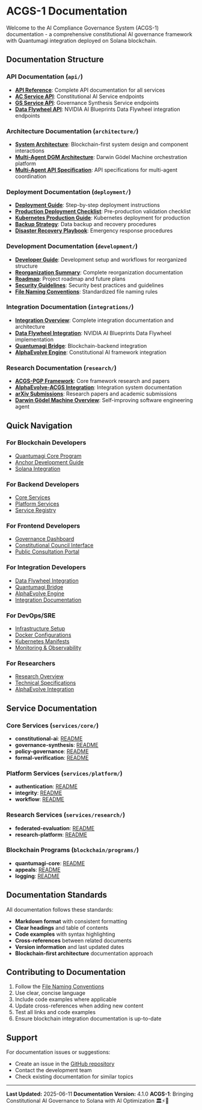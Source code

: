 # ACGS-1 Documentation

Welcome to the AI Compliance Governance System (ACGS-1) documentation - a comprehensive constitutional AI governance framework with Quantumagi integration deployed on Solana blockchain.

## Documentation Structure

### API Documentation (`api/`)
- **[API Reference](api/README.md)**: Complete API documentation for all services
- **[AC Service API](api/ac_service_api.md)**: Constitutional AI Service endpoints
- **[GS Service API](api/gs_service_api.md)**: Governance Synthesis Service endpoints
- **[Data Flywheel API](api/data_flywheel_api.md)**: NVIDIA AI Blueprints Data Flywheel integration endpoints

### Architecture Documentation (`architecture/`)
- **[System Architecture](architecture/REORGANIZED_ARCHITECTURE.md)**: Blockchain-first system design and component interactions
- **[Multi-Agent DGM Architecture](architecture/multi_agent_dgm_architecture.md)**: Darwin Gödel Machine orchestration platform
- **[Multi-Agent API Specification](architecture/multi_agent_api_specification.md)**: API specifications for multi-agent coordination

### Deployment Documentation (`deployment/`)
- **[Deployment Guide](deployment/deployment.md)**: Step-by-step deployment instructions
- **[Production Deployment Checklist](deployment/production_deployment_checklist.md)**: Pre-production validation checklist
- **[Kubernetes Production Guide](deployment/kubernetes_production_guide.md)**: Kubernetes deployment for production
- **[Backup Strategy](deployment/backup_strategy.md)**: Data backup and recovery procedures
- **[Disaster Recovery Playbook](deployment/disaster_recovery_playbook.md)**: Emergency response procedures

### Development Documentation (`development/`)
- **[Developer Guide](development/developer_guide.md)**: Development setup and workflows for reorganized structure
- **[Reorganization Summary](development/REORGANIZATION_SUMMARY.md)**: Complete reorganization documentation
- **[Roadmap](development/roadmap.md)**: Project roadmap and future plans
- **[Security Guidelines](development/SECURITY.md)**: Security best practices and guidelines
- **[File Naming Conventions](development/FILE_NAMING_CONVENTIONS.md)**: Standardized file naming rules

### Integration Documentation (`integrations/`)
- **[Integration Overview](integrations/README.md)**: Complete integration documentation and architecture
- **[Data Flywheel Integration](../integrations/data-flywheel/)**: NVIDIA AI Blueprints Data Flywheel implementation
- **[Quantumagi Bridge](../integrations/quantumagi-bridge/)**: Blockchain-backend integration
- **[AlphaEvolve Engine](../integrations/alphaevolve-engine/)**: Constitutional AI framework integration

### Research Documentation (`research/`)
- **[ACGS-PGP Framework](research/ACGS-PGP_Framework/)**: Core framework research and papers
- **[AlphaEvolve-ACGS Integration](research/AlphaEvolve-ACGS_Integration_System/)**: Integration system documentation
- **[arXiv Submissions](research/)**: Research papers and academic submissions
- **[Darwin Gödel Machine Overview](../README_DGM.md)**: Self-improving software engineering agent

## Quick Navigation

### For Blockchain Developers
- [Quantumagi Core Program](../blockchain/programs/blockchain/)
- [Anchor Development Guide](../blockchain/README.md)
- [Solana Integration](../integrations/quantumagi-bridge/)

### For Backend Developers
- [Core Services](../services/core/)
- [Platform Services](../services/platform/)
- [Service Registry](../services/shared/config/)

### For Frontend Developers
- [Governance Dashboard](../applications/governance-dashboard/)
- [Constitutional Council Interface](../applications/constitutional-council/)
- [Public Consultation Portal](../applications/public-consultation/)

### For Integration Developers
- [Data Flywheel Integration](../integrations/data-flywheel/)
- [Quantumagi Bridge](../integrations/quantumagi-bridge/)
- [AlphaEvolve Engine](../integrations/alphaevolve-engine/)
- [Integration Documentation](integrations/README.md)

### For DevOps/SRE
- [Infrastructure Setup](../infrastructure/)
- [Docker Configurations](../infrastructure/docker/)
- [Kubernetes Manifests](../infrastructure/kubernetes/)
- [Monitoring & Observability](../infrastructure/monitoring/)

### For Researchers
- [Research Overview](research/)
- [Technical Specifications](research/technical_specifications.md)
- [AlphaEvolve Integration](research/AlphaEvolve-ACGS_Integration_System/)

## Service Documentation

### Core Services (`services/core/`)
- **constitutional-ai**: [README](../services/core/constitutional-ai/README.md)
- **governance-synthesis**: [README](../services/core/governance-synthesis/README.md)
- **policy-governance**: [README](../services/core/policy-governance/README.md)
- **formal-verification**: [README](../services/core/formal-verification/README.md)

### Platform Services (`services/platform/`)
- **authentication**: [README](../services/platform/authentication/README.md)
- **integrity**: [README](../services/platform/integrity/README.md)
- **workflow**: [README](../services/platform/workflow/README.md)

### Research Services (`services/research/`)
- **federated-evaluation**: [README](../services/research/federated-evaluation/README.md)
- **research-platform**: [README](../services/research/research-platform/README.md)

### Blockchain Programs (`blockchain/programs/`)
- **quantumagi-core**: [README](../blockchain/programs/blockchain/README.md)
- **appeals**: [README](../blockchain/programs/appeals/README.md)
- **logging**: [README](../blockchain/programs/logging/README.md)

## Documentation Standards

All documentation follows these standards:
- **Markdown format** with consistent formatting
- **Clear headings** and table of contents
- **Code examples** with syntax highlighting
- **Cross-references** between related documents
- **Version information** and last updated dates
- **Blockchain-first architecture** documentation approach

## Contributing to Documentation

1. Follow the [File Naming Conventions](development/FILE_NAMING_CONVENTIONS.md)
2. Use clear, concise language
3. Include code examples where applicable
4. Update cross-references when adding new content
5. Test all links and code examples
6. Ensure blockchain integration documentation is up-to-date

## Support

For documentation issues or suggestions:
- Create an issue in the [GitHub repository](https://github.com/CA-git-com-co/ACGS/issues)
- Contact the development team
- Check existing documentation for similar topics

---

**Last Updated:** 2025-06-11
**Documentation Version:** 4.1.0
**ACGS-1**: Bringing Constitutional AI Governance to Solana with AI Optimization 🏛️⚡🤖

